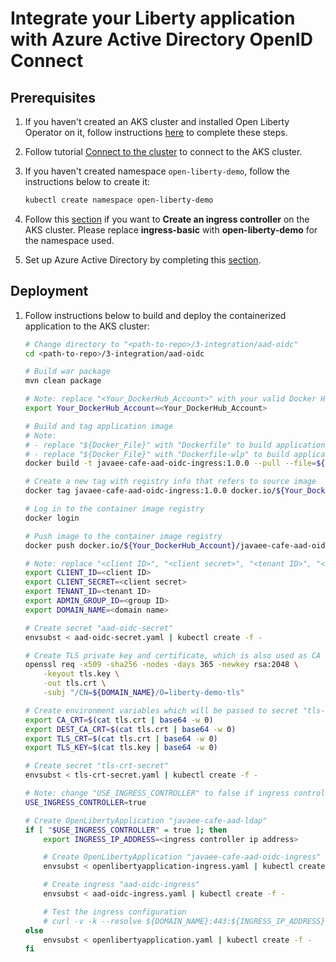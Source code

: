 # Integrate your Liberty application with Azure Active Directory OpenID Connect

## Prerequisites

1. If you haven't created an AKS cluster and installed Open Liberty Operator on it, follow instructions [here](../open-liberty-operator-0.7.1/README.md) to complete these steps.
2. Follow tutorial [Connect to the cluster](https://docs.microsoft.com/azure/aks/kubernetes-walkthrough#connect-to-the-cluster) to connect to the AKS cluster.
3. If you haven't created namespace `open-liberty-demo`, follow the instructions below to create it:

   ```bash
   kubectl create namespace open-liberty-demo
   ```

4. Follow this [section](https://docs.microsoft.com/azure/aks/ingress-own-tls#create-an-ingress-controller) if you want to **Create an ingress controller** on the AKS cluster. Please replace **ingress-basic** with **open-liberty-demo** for the namespace used.
5. Set up Azure Active Directory by completing this [section](https://github.com/Azure-Samples/open-liberty-on-aro/blob/master/guides/howto-integrate-aad-oidc.md#set-up-azure-active-directory).

## Deployment

1. Follow instructions below to build and deploy the containerized application to the AKS cluster:

   ```bash
   # Change directory to "<path-to-repo>/3-integration/aad-oidc"
   cd <path-to-repo>/3-integration/aad-oidc

   # Build war package
   mvn clean package

   # Note: replace "<Your_DockerHub_Account>" with your valid Docker Hub account name
   export Your_DockerHub_Account=<Your_DockerHub_Account>

   # Build and tag application image
   # Note:
   # - replace "${Docker_File}" with "Dockerfile" to build application image with Open Liberty base image
   # - replace "${Docker_File}" with "Dockerfile-wlp" to build application image with WebSphere Liberty base image
   docker build -t javaee-cafe-aad-oidc-ingress:1.0.0 --pull --file=${Docker_File} .

   # Create a new tag with registry info that refers to source image
   docker tag javaee-cafe-aad-oidc-ingress:1.0.0 docker.io/${Your_DockerHub_Account}/javaee-cafe-aad-oidc-ingress:1.0.0

   # Log in to the container image registry
   docker login

   # Push image to the container image registry
   docker push docker.io/${Your_DockerHub_Account}/javaee-cafe-aad-oidc-ingress:1.0.0

   # Note: replace "<client ID>", "<client secret>", "<tenant ID>", "<group ID>", "<ingress controller ip address>", and "<domain name>" with the ones you noted down before
   export CLIENT_ID=<client ID>
   export CLIENT_SECRET=<client secret>
   export TENANT_ID=<tenant ID>
   export ADMIN_GROUP_ID=<group ID>
   export DOMAIN_NAME=<domain name>

   # Create secret "aad-oidc-secret"
   envsubst < aad-oidc-secret.yaml | kubectl create -f -

   # Create TLS private key and certificate, which is also used as CA certificate for testing purpose
   openssl req -x509 -sha256 -nodes -days 365 -newkey rsa:2048 \
       -keyout tls.key \
       -out tls.crt \
       -subj "/CN=${DOMAIN_NAME}/O=liberty-demo-tls"

   # Create environment variables which will be passed to secret "tls-crt-secret"
   export CA_CRT=$(cat tls.crt | base64 -w 0)
   export DEST_CA_CRT=$(cat tls.crt | base64 -w 0)
   export TLS_CRT=$(cat tls.crt | base64 -w 0)
   export TLS_KEY=$(cat tls.key | base64 -w 0)

   # Create secret "tls-crt-secret"
   envsubst < tls-crt-secret.yaml | kubectl create -f -

   # Note: change "USE_INGRESS_CONTROLLER" to false if ingress controller is not installed
   USE_INGRESS_CONTROLLER=true

   # Create OpenLibertyApplication "javaee-cafe-aad-ldap"
   if [ "$USE_INGRESS_CONTROLLER" = true ]; then
       export INGRESS_IP_ADDRESS=<ingress controller ip address>

       # Create OpenLibertyApplication "javaee-cafe-aad-oidc-ingress"
       envsubst < openlibertyapplication-ingress.yaml | kubectl create -f -

       # Create ingress "aad-oidc-ingress"
       envsubst < aad-oidc-ingress.yaml | kubectl create -f -

       # Test the ingress configuration
       # curl -v -k --resolve ${DOMAIN_NAME}:443:${INGRESS_IP_ADDRESS} https://${DOMAIN_NAME}
   else
       envsubst < openlibertyapplication.yaml | kubectl create -f -
   fi
   ```
